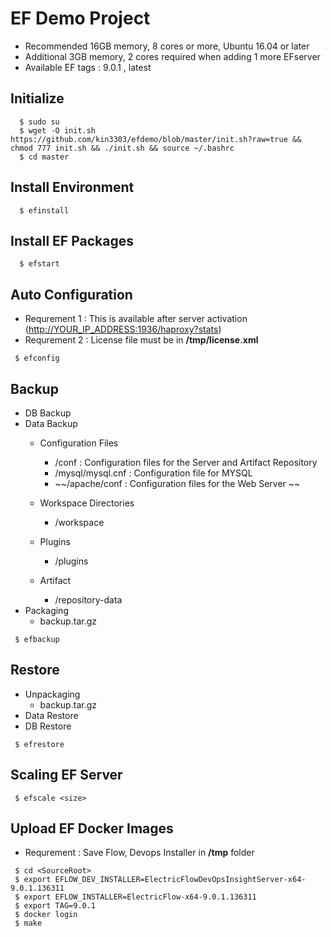 # EF Demo Project

- Recommended 16GB memory, 8 cores or more, Ubuntu 16.04 or later
- Additional 3GB memory, 2 cores required when adding 1 more EFserver
- Available EF tags : 9.0.1 , latest

## Initialize

```console
  $ sudo su
  $ wget -O init.sh  https://github.com/kin3303/efdemo/blob/master/init.sh?raw=true && chmod 777 init.sh && ./init.sh && source ~/.bashrc
  $ cd master
```

## Install Environment

```console
  $ efinstall
```

## Install EF Packages

```console
  $ efstart
```

## Auto Configuration

- Requrement 1 : This is available after server activation (<http://YOUR_IP_ADDRESS:1936/haproxy?stats>)
- Requrement 2 : License file must be in **/tmp/license.xml**
```console
 $ efconfig
```

## Backup

* DB Backup 
* Data Backup       
    - Configuration Files
       + <DATADIR>/conf  :  Configuration files for the Server and  Artifact Repository
       + <DATADIR>/mysql/mysql.cnf  : Configuration file for MYSQL
       +  ~~<DATADIR>/apache/conf  : Configuration files for the Web Server ~~ 
    -  Workspace Directories
       + <DATADIR>/workspace
 
    - Plugins
       + <DATADIR>/plugins
    - Artifact
       + <DATADIR>/repository-data
* Packaging
    - backup.tar.gz
  
```console
 $ efbackup
```

## Restore

* Unpackaging
    - backup.tar.gz
* Data Restore
* DB Restore

```console
 $ efrestore
```

## Scaling EF Server

```console
 $ efscale <size>
```

## Upload EF Docker Images

- Requrement : Save Flow, Devops Installer in **/tmp** folder

```console
 $ cd <SourceRoot>
 $ export EFLOW_DEV_INSTALLER=ElectricFlowDevOpsInsightServer-x64-9.0.1.136311
 $ export EFLOW_INSTALLER=ElectricFlow-x64-9.0.1.136311
 $ export TAG=9.0.1
 $ docker login
 $ make
``` 

